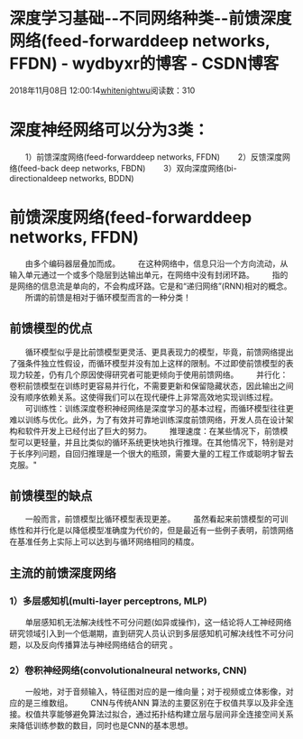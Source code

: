 # 深度学习基础--不同网络种类--前馈深度网络(feed-forwarddeep networks, FFDN) - wydbyxr的博客 - CSDN博客
2018年11月08日 12:00:14[whitenightwu](https://me.csdn.net/wydbyxr)阅读数：310
# 深度神经网络可以分为3类：
  1）前馈深度网络(feed-forwarddeep networks, FFDN)
  2）反馈深度网络(feed-back deep networks, FBDN)
  3）双向深度网络(bi-directionaldeep networks, BDDN)
# 前馈深度网络(feed-forwarddeep networks, FFDN)
  由多个编码器层叠加而成。
  在这种网络中，信息只沿一个方向流动，从输入单元通过一个或多个隐层到达输出单元，在网络中没有封闭环路。
  指的是网络的信息流是单向的，不会构成环路。它是和“递归网络”(RNN)相对的概念。
  所谓的前馈是相对于循环模型而言的一种分类！
## 前馈模型的优点
  循环模型似乎是比前馈模型更灵活、更具表现力的模型，毕竟，前馈网络提出了强条件独立性假设，而循环模型并没有加上这样的限制。不过即使前馈模型的表现力较差，仍有几个原因使得研究者可能更倾向于使用前馈网络。
  并行化：卷积前馈模型在训练时更容易并行化，不需要更新和保留隐藏状态，因此输出之间没有顺序依赖关系。这使得我们可以在现代硬件上非常高效地实现训练过程。
  可训练性：训练深度卷积神经网络是深度学习的基本过程，而循环模型往往更难以训练与优化。此外，为了有效并可靠地训练深度前馈网络，开发人员在设计架构和软件开发上已经付出了巨大的努力。
  推理速度：在某些情况下，前馈模型可以更轻量，并且比类似的循环系统更快地执行推理。在其他情况下，特别是对于长序列问题，自回归推理是一个很大的瓶颈，需要大量的工程工作或聪明才智去克服。"
## 前馈模型的缺点
  一般而言，前馈模型比循环模型表现更差。
  虽然看起来前馈模型的可训练性和并行化是以降低模型准确度为代价的，但是最近有一些例子表明，前馈网络在基准任务上实际上可以达到与循环网络相同的精度。
## 主流的前馈深度网络
### 1）多层感知机(multi-layer perceptrons, MLP)
  单层感知机无法解决线性不可分问题(如异或操作)，这一结论将人工神经网络研究领域引入到一个低潮期，直到研究人员认识到多层感知机可解决线性不可分问题，以及反向传播算法与神经网络结合的研究	。
### 2）卷积神经网络(convolutionalneural networks, CNN)
  一般地，对于音频输入，特征图对应的是一维向量；对于视频或立体影像，对应的是三维数组。
  CNN与传统ANN 算法的主要区别在于权值共享以及非全连接。权值共享能够避免算法过拟合，通过拓扑结构建立层与层间非全连接空间关系来降低训练参数的数目，同时也是CNN的基本思想。
